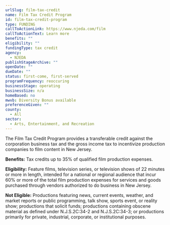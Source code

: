 ```yaml
---
urlSlug: film-tax-credit
name: Film Tax Credit Program
id: film-tax-credit-program
type: FUNDING
callToActionLink: https://www.njeda.com/film
callToActionText: Learn more
benefits: ""
eligibility: ""
fundingType: tax credit
agency:
  - NJEDA
publishStageArchive: ""
openDate: ""
dueDate: ""
status: first-come, first-served
programFrequency: reoccuring
businessStage: operating
businessSize: n/a
homeBased: no
mwvb: Diversity Bonus available
preferenceGiven: ""
county:
  - All
sector:
  - Arts, Entertainment, and Recreation
---
```


The Film Tax Credit Program provides a transferable credit against the corporation business tax and the gross income tax to incentivize production companies to film content in New Jersey.

**Benefits:** Tax credits up to 35% of qualified film production expenses.

**Eligibility:** Feature films, television series, or television shows of 22 minutes or more in length, intended for a national or regional audience that incur 60% or more of the total film production expenses for services and goods purchased through vendors authorized to do business in New Jersey.

**Not Eligible:** Productions featuring news, current events, weather, and market reports or public programming, talk show, sports event, or reality show; productions that solicit funds; productions containing obscene material as defined under N.J.S.2C:34-2 and N.J.S.2C:34-3; or productions primarily for private, industrial, corporate, or institutional purposes.
